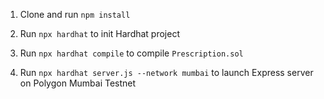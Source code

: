 1. Clone and run `npm install`

2. Run `npx hardhat` to init Hardhat project

3. Run `npx hardhat compile` to compile `Prescription.sol`

4. Run `npx hardhat server.js --network mumbai` to launch Express server on Polygon Mumbai Testnet  